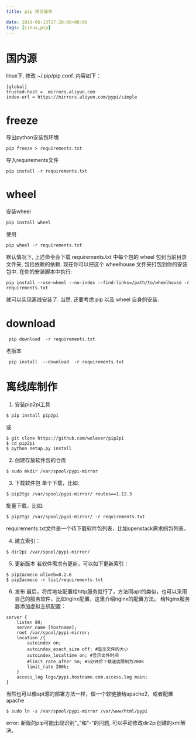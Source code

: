 ```yaml
---
title: pip 相关操作

date: 2019-06-13T17:20:00+08:00
tags: [Linux,pip]
---
```



# 国内源
linux下, 修改 ~/.pip/pip.conf. 内容如下：
```
[global]
trusted-host =  mirrors.aliyun.com
index-url = https://mirrors.aliyun.com/pypi/simple

```

# freeze
导出python安装包环境
```
pip freeze > requirements.txt
```
导入requirements文件
```
pip install -r requirements.txt
```

# wheel
安装wheel
```
pip install wheel
```
使用
```
pip wheel -r requirements.txt
```
默认情况下, 上述命令会下载 requirements.txt 中每个包的 wheel 包到当前目录文件夹, 包括依赖的依赖. 
现在你可以把这个 wheelhouse 文件夹打包到你的安装包中. 在你的安装脚本中执行:
```
pip install --use-wheel --no-index --find-links=/path/to/wheelhouse -r requirements.txt
```

就可以实现离线安装了. 当然, 还要考虑 pip 以及 wheel 自身的安装.

# download
```
 pip download  -r requirements.txt
```
老版本
```
 pip install  --download  -r requirements.txt
```
# 离线库制作

1. 安装pip2pi工具
```
$ pip install pip2pi
```
或
```
$ git clone https://github.com/wolever/pip2pi
$ cd pip2pi
$ python setup.py install
```
2. 创建存放软件包的仓库
```
$ sudo mkdir /var/spool/pypi-mirror
```
3. 下载软件包
单个下载，比如:
```
$ pip2tgz /var/spool/pypi-mirror/ routes==1.12.3
```
批量下载，比如:
```
$ pip2tgz /var/spool/pypi-mirror/ -r requirements.txt
```
requirements.txt文件是一个待下载软件包列表，比如openstack需求的包列表。

4. 建立索引：
```
$ dir2pi /var/spool/pypi-mirror/
```
5. 更新版本
若软件需求有更新，可以如下更新索引：
```
$ pip2acmeco uliweb=0.2.6
$ pip2acmeco -r list/requirements.txt
```
6. 发布
最后，将库地址配置给http服务就行了，方法同apt的类似，也可以采用自己的服务软件，比如nginx配置，这里介绍nginx的配置方法。
给Nginx服务器添加虚拟主机配置：
```
server {
    listen 80;
    server_name [hostname];
    root /var/spool/pypi-mirror;
    location /{
        autoindex on;
        autoindex_exact_size off; #显示文件的大小
        autoindex_localtime on; #显示文件时间
        #limit_rate_after 5m; #5分钟后下载速度限制为200k
        limit_rate 200k;
    }
    access_log logs/pypi.hostname.com.access.log main;
}
```
当然也可以像apt源的部署方法一样，做一个软链接给apache2，或者配置apache
```
$ sudo ln -s /var/spool/pypi-mirror /var/www/html/pypi
```
error: 新版的pip可能出现识别"_"和"-"的问题, 可以手动修改dir2pi创建的xml解决。